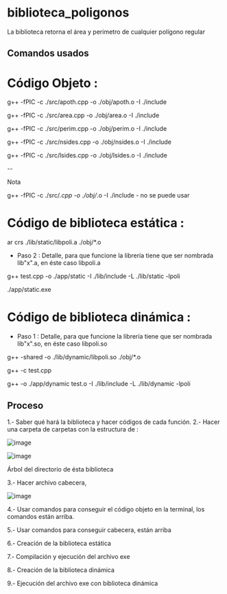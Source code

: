 # biblioteca_poligonos
La biblioteca retorna el área y perimetro de cualquier polígono regular 

## Comandos usados ##

# Código Objeto :


g++ -fPIC -c ./src/apoth.cpp -o ./obj/apoth.o -I ./include

g++ -fPIC -c ./src/area.cpp -o ./obj/area.o -I ./include

g++ -fPIC -c ./src/perim.cpp -o ./obj/perim.o -I ./include

g++ -fPIC -c ./src/nsides.cpp -o ./obj/nsides.o -I ./include

g++ -fPIC -c ./src/lsides.cpp -o ./obj/lsides.o -I ./include

--

Nota

g++ -fPIC -c ./src/*.cpp -o ./obj/*.o -I ./include   - no se puede usar


 # Código de biblioteca estática :

ar crs ./lib/static/libpoli.a ./obj/*.o

- Paso 2 : Detalle, para que funcione la librería tiene que ser nombrada lib"x".a, en éste caso libpoli.a

g++ test.cpp -o ./app/static -I ./lib/include -L ./lib/static -lpoli

./app/static.exe



# Código de biblioteca dinámica :

- Paso 1 : Detalle, para que funcione la librería tiene que ser nombrada lib"x".so, en éste caso libpoli.so

g++ -shared -o ./lib/dynamic/libpoli.so  ./obj/*.o

g++ -c test.cpp

g++ -o ./app/dynamic test.o -I ./lib/include -L ./lib/dynamic -lpoli

 ## Proceso 
 
1.- Saber qué hará la biblioteca y hacer códigos de cada función.
2.- Hacer una carpeta de carpetas con la estructura de :

![image](https://user-images.githubusercontent.com/66481799/200756573-decd38d1-07ed-46d6-aeb7-69bfcf60be7a.png)

![image](https://user-images.githubusercontent.com/66481799/204229597-50d30758-d3fe-4202-9b7e-a26d2730e8bf.png)

Árbol del directorio de ésta biblioteca

3.- Hacer archivo cabecera,  
 
 ![image](https://user-images.githubusercontent.com/66481799/200757415-7b7702bf-cd4c-4523-ac1f-725f7f714f10.png)

4.- Usar comandos para conseguir el código objeto en la terminal, los comandos están arriba.

5.- Usar comandos para conseguir cabecera, están arriba

6.- Creación de la biblioteca estática 

7.- Compilación y ejecución del archivo exe

8.- Creación de la biblioteca dinámica 

9.- Ejecución del archivo exe con biblioteca dinámica


 


 
